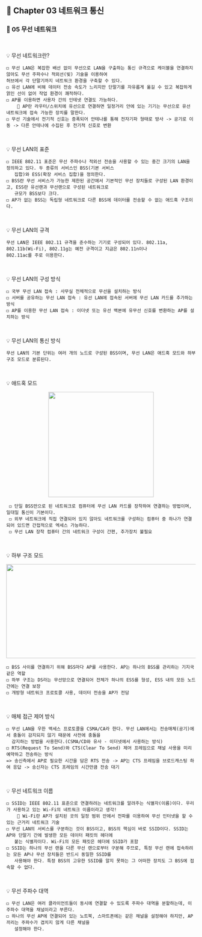 ## 📕 Chapter 03 네트워크 통신
### 📙 05 무선 네트워크
</br>

💡 무선 네트워크란?

    ◻️ 무선 LAN은 복잡한 배선 없이 무선으로 LAN을 구출하는 통신 규격으로 케이블을 연결하지 않아도 무선 주파수나 적외선(빛) 기술을 이용하여 
    허브에서 각 단말기까지 네트워크 환경을 구축할 수 있다. 
    ◻️ 유선 LAN에 비해 데이터 전송 속도가 느리지만 단말기를 자유롭게 옮길 수 있고 복잡하게 얽인 선이 없어 작업 환경이 쾌적하다.
    ◻️ AP를 이용하면 사용자 간의 인테넷 연결도 가능하다.
        📍 AP란 라우터/스위치에 유선으로 연결하면 일정거리 안에 있는 기기는 무선으로 유선 네트워크에 접속 가능한 장치를 말한다.
    ◻️ 무선 기술에서 전기적 신호는 증폭되어 안테나를 통해 전자기파 형태로 방사 -> 공기로 이동 -> 다른 안테나에 수집된 후 전기적 신호로 변환
</br>

💡 무선 LAN의 표준

    ◻️ IEEE 802.11 표준은 무선 주파수나 적외선 전송을 사용할 수 있는 중간 크기의 LAN을 정의하고 있다. 두 종류의 서비스인 BSS(기본 서비스 
       집합)와 ESS(확장 서비스 집합)을 정의한다. 
    ◻️ BSS란 무선 서비스가 가능한 제한된 공간에서 기본적인 무선 장치들로 구성된 LAN 환경이고, ESS란 유선랜과 무선랜으로 구성된 네트워크로 
       규모가 BSS보다 크다.
    ◻️ AP가 없는 BSS는 독립형 네트워크로 다른 BSS에 데이터를 전송할 수 없는 애드혹 구조이다. 
</br>

💡 무선 LAN의 규격    

    무선 LAN은 IEEE 802.11 규격을 준수하는 기기로 구성되어 있다. 802.11a, 802.11b(Wi-Fi), 802.11g는 예전 규격이고 지금은 802.11n이나 
    802.11ac를 주로 이용한다.
</br>

💡 무선 LAN의 구성 방식

    ◻️ 국부 무선 LAN 접속 : 사무실 전체적으로 무선을 설치하는 방식
    ◻️ 서버를 공유하는 무선 LAN 접속 : 유선 LAN에 접속된 서버에 무선 LAN 카드를 추가하는 방식
    ◻️ AP를 이용한 무선 LAN 접속 : 이더넷 또는 유선 백본에 유무선 신호를 변환하는 AP를 설치하는 방식
</br>

💡 무선 LAN의 통신 방식   

    무선 LAN의 기본 단위는 여러 개의 노드로 구성된 BSS이며, 무선 LAN은 애드혹 모드와 하부 구조 모드로 분류된다. 
</br>

💡 애드혹 모드  
 <p align="center"><img src="https://user-images.githubusercontent.com/45066381/138038783-0290f4bf-09fa-43f6-b5ca-185b24872f8e.png" width="280" height="280"/></p>
 
     ◻️ 단일 BSS만으로 된 네트워크로 컴퓨터에 무선 LAN 카드를 장착하여 연결하는 방법이며, 일대일 통신이 기본이다. 
     ◻️ 외부 네트워크에 직접 연결되어 있지 않아도 네트워크를 구성하는 컴퓨터 중 하나가 연결되어 있드면 간접적으로 엑세스 가능하다.
     ◻️ 무선 LAN 장착 컴퓨터 간의 네트워크 구성이 간편, 추가장치 불필요
</br>

💡 하부 구조 모드
<p align="center"><img src="https://user-images.githubusercontent.com/45066381/138038957-2cc6ef47-a9a9-4290-9c81-72c4eeba8e2b.png" width="600" height="250"/></p>

    ◻️ BSS 사이를 연결하기 위해 BSS마다 AP를 사용한다. AP는 하나의 BSS를 관리하는 기지국 같은 역할
    ◻️ 하부 구조는 DS라는 무선망으로 연결되어 전체가 하나의 ESS를 형성, ESS 내의 모든 노드 간에는 연결 보장
    ◻️ 개방형 네트워크 프로토콜 사용, 데이터 전송을 AP가 전담
</br>

💡 매체 접근 제어 방식

    ◻️ 무선 LAN을 우한 액세스 프로토콜을 CSMA/CA라 한다. 무선 LAN에서는 전송매체(공기)에서 충돌이 감지되지 않기 때문에 사전에 충돌을
      감지하는 방법을 사용한다.(CSMA/CD와 유사 - 이더넷에서 사용하는 방식)
    ◻️ RTS(Request To Send)와 CTS(Clear To Send) 제어 프레임으로 채널 사용을 미리 예약하고 전송하는 방식
    => 송신측에서 AP로 필요한 시간을 담은 RTS 전송 -> AP는 CTS 프레임을 브로드캐스팅 하여 응답 -> 송신자는 CTS 프레임의 시간만큼 전송 대기 
</br>

💡 무선 네트워크 이름     

    ◻️ SSID는 IEEE 802.11 표준으로 연결하려는 네트워크를 알려주는 식별자(이름)이다. 우리가 사용하고 있는 Wi-Fi의 네트워크 이름이라고 생각!
        📍 Wi-Fi란 AP가 설치된 곳의 일정 범위 안에서 전파를 이용하여 무선 인터넷을 할 수 있는 근거리 네트워크 기술
    ◻️ 무선 LAN의 서비스를 구분하는 것이 BSS이고, BSS의 핵심이 바로 SSID이다. SSID는 AP와 단말기 간에 발생한 모든 데이터 패킷의 헤더에 
       붙는 식별자이다. Wi-Fi의 모든 패킷은 헤더에 SSID가 포함
    ◻️ SSID는 하나의 무선 랜을 다른 무선 랜으로부터 구분해 주므로, 특정 무선 랜에 접속하려는 모든 AP나 무선 장치들은 반드시 동일한 SSID를 
       사용해야 한다. 특정 BSS의 고유한 SSID를 알지 못하는 그 어떠한 장치도 그 BSS에 접속할 수 없다.
 </br>

💡 무선 주파수 대역

    ◻️ 무선 LAN은 여러 클라이언트들이 동시에 연결할 수 있도록 주파수 대역을 분할하는데, 이 주파수 대역을 채널이라고 부른다. 
    ◻️ 하나의 무선 AP에 연결되어 있는 노트북, 스마트폰에는 같은 채널을 설정해야 하지만, AP끼리는 주파수가 겹치지 않게 다른 채널을 
       설정해야 한다.
